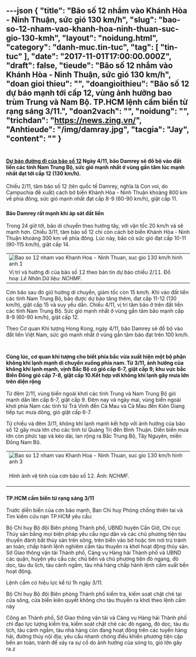 ---json
{
    "title": "Bão số 12 nhắm vào Khánh Hòa - Ninh Thuận, sức gió 130 km/h",
    "slug": "bao-so-12-nham-vao-khanh-hoa-ninh-thuan-suc-gio-130-kmh",
    "layout": "noidung.html",
    "category": "danh-muc.tin-tuc",
    "tag": [
        "tin-tuc"
    ],
    "date": "2017-11-01T17:00:00.000Z",
    "draft": false,
    "tieude": "Bão số 12 nhắm vào Khánh Hòa - Ninh Thuận, sức gió 130 km/h",
    "doan gioi thieu": "",
    "doangioithieu": "Bão số 12 dự báo mạnh tới cấp 12, vùng ảnh hưởng bao trùm Trung và Nam Bộ. TP.HCM lệnh cấm biển từ rạng sáng 3/11.",
    "doan2vach": "",
    "noidung": "",
    "trichdan": "https://news.zing.vn/",
    "Anhtieude": "/img/damray.jpg",
    "tacgia": "Jay",
    "__content__": ""
}
---
<h1><span style="font-size:14px"><strong><a href="https://news.zing.vn/video-du-bao-duong-di-cua-bao-so-12-post792591.html" target="_blank">Dự b&aacute;o đường đi của b&atilde;o số 12</a></strong>&nbsp;Ng&agrave;y 4/11, b&atilde;o Damrey sẽ đổ bộ v&agrave;o đất liền c&aacute;c tỉnh Nam Trung Bộ, sức gi&oacute; mạnh nhất ở v&ugrave;ng gần t&acirc;m l&uacute;c mạnh nhất đạt tới cấp 12 (130 km/h).</span></h1>

<p><span style="font-size:14px">Chiều 2/11, t&acirc;m b&atilde;o số 12 (t&ecirc;n quốc tế Damrey, nghĩa l&agrave; Con voi, do Campuchia đề xuất) c&aacute;ch bờ biển Kh&aacute;nh H&ograve;a - Ninh Thuận khoảng 800 km về ph&iacute;a đ&ocirc;ng, sức gi&oacute; mạnh nhất đạt cấp 8-9 (60-90 km/h),&nbsp;giật cấp 11.&nbsp;</span></p>

<h3><span style="font-size:14px">B&atilde;o Damrey rất mạnh khi &aacute;p s&aacute;t đất liền</span></h3>

<p><span style="font-size:14px">Trong 24 giờ tới, b&atilde;o di chuyển theo hướng t&acirc;y, với vận tốc 20 km/h v&agrave; sẽ mạnh hơn. Chiều 3/11, t&acirc;m b&atilde;o số 12 chỉ c&ograve;n c&aacute;ch bờ biển Kh&aacute;nh H&ograve;a - Ninh Thuận khoảng 300 km về ph&iacute;a đ&ocirc;ng. L&uacute;c n&agrave;y, b&atilde;o c&oacute; sức gi&oacute; đạt cấp 10-11 (90-115 km/h),&nbsp;giật cấp 14.&nbsp;</span></p>

<table align="center">
	<tbody>
		<tr>
			<td><span style="font-size:14px"><img alt="Bao so 12 nham vao Khanh Hoa - Ninh Thuan, suc gio 130 km/h hinh anh 1" src="https://znews-photo-td.zadn.vn/w660/Uploaded/rdsyy/2017_11_02/Bao2017_MAP_2_1.jpg" /></span></td>
		</tr>
		<tr>
			<td><span style="font-size:14px">Vị tr&iacute; v&agrave; hướng đi của b&atilde;o số 12 theo bản tin dự b&aacute;o chiều 2/11. Đồ hoạ:&nbsp;<em>L&ecirc; Nh&acirc;n.</em>Dữ liệu:&nbsp;<em>NCHMF.</em></span></td>
		</tr>
	</tbody>
</table>

<p><span style="font-size:14px">Cơn b&atilde;o sau đ&oacute; giữ hướng di chuyển, giảm tốc c&ograve;n 15 km/h. Khi v&agrave;o đất liền c&aacute;c tỉnh Nam Trung Bộ, b&atilde;o được dự b&aacute;o tăng th&ecirc;m, đạt cấp 11-12 (130 km/h), giật cấp 15&nbsp;v&agrave; suy yếu dần. Chiều 4/11, vị tr&iacute; t&acirc;m b&atilde;o ở tr&ecirc;n đất liền c&aacute;c tỉnh Nam Trung Bộ. Sức gi&oacute; mạnh nhất ở v&ugrave;ng gần t&acirc;m b&atilde;o mạnh cấp 8-9 (60-90 km/h),&nbsp;giật cấp 12.&nbsp;</span></p>

<p><span style="font-size:14px">Theo Cơ quan Kh&iacute; tượng Hong Kong, ng&agrave;y 4/11, b&atilde;o Damrey sẽ đổ bộ v&agrave;o đất liền Việt Nam, sức gi&oacute; mạnh nhất ở v&ugrave;ng gần t&acirc;m b&atilde;o đạt tr&ecirc;n 100 km/h.</span></p>

<h3><br />
<span style="font-size:14px">C&ugrave;ng l&uacute;c, cơ quan kh&iacute; tượng cho biết ph&iacute;a bắc vừa xuất hiện một bộ phận kh&ocirc;ng kh&iacute; lạnh mạnh di chuyển xuống ph&iacute;a nam. Từ 3/11, ảnh hưởng của kh&ocirc;ng kh&iacute; lạnh mạnh, vịnh Bắc Bộ c&oacute; gi&oacute; cấp 6-7,&nbsp;giật cấp 9; khu vực bắc Biển Đ&ocirc;ng gi&oacute; cấp 7-8,&nbsp;giật cấp 10.</span><span style="font-size:14px">Kết hợp với kh&ocirc;ng kh&iacute; lạnh g&acirc;y mưa lớn tr&ecirc;n diện rộng</span></h3>

<p><span style="font-size:14px">Từ đ&ecirc;m 2/11, v&ugrave;ng biển ngo&agrave;i khơi c&aacute;c tỉnh Trung v&agrave; Nam Trung Bộ gi&oacute; mạnh dần l&ecirc;n cấp 6-7,&nbsp;giật cấp 9. Đ&ecirc;m nay v&agrave; ng&agrave;y mai, v&ugrave;ng biển ngo&agrave;i khơi ph&iacute;a Nam c&aacute;c tỉnh từ Tr&agrave; Vinh đến C&agrave; Mau v&agrave; C&agrave; Mau đến Ki&ecirc;n Giang tiếp tục mưa d&ocirc;ng,&nbsp;gi&oacute; giật cấp 6-7.&nbsp;</span></p>

<p><span style="font-size:14px">Từ chiều v&agrave; đ&ecirc;m 3/11, kh&ocirc;ng kh&iacute; lạnh mạnh kết hợp với ảnh hưởng của b&atilde;o số 12 g&acirc;y mưa lớn cho c&aacute;c tỉnh từ Quảng Trị đến B&igrave;nh Thuận. Diễn biến mưa lớn c&ograve;n phức tạp v&agrave; k&eacute;o d&agrave;i, lan rộng ra Bắc Trung Bộ, T&acirc;y Nguy&ecirc;n, miền Đ&ocirc;ng Nam Bộ.&nbsp;</span></p>

<table align="center">
	<tbody>
		<tr>
			<td><span style="font-size:14px"><img alt="Bao so 12 nham vao Khanh Hoa - Ninh Thuan, suc gio 130 km/h hinh anh 3" src="https://znews-photo-td.zadn.vn/w660/Uploaded/rdsyy/2017_11_02/con_voi_2.JPG" title="Bão số 12 nhắm vào Khánh Hòa - Ninh Thuận, sức gió 130 km/h hình ảnh 3" /></span></td>
		</tr>
		<tr>
			<td>
			<p><span style="font-size:14px">H&igrave;nh ảnh vệ tinh của cơn b&atilde;o số 12. Ảnh:&nbsp;<em>NCHMF.</em></span></p>
			</td>
		</tr>
	</tbody>
</table>

<h3><span style="font-size:14px">TP.HCM cấm biển từ rạng s&aacute;ng 3/11</span></h3>

<p><span style="font-size:14px">Trước diễn biến của cơn b&atilde;o mạnh, Ban Chỉ huy Ph&ograve;ng chống thi&ecirc;n tai v&agrave; T&igrave;m kiếm cứu nạn TP.HCM y&ecirc;u cầu:</span></p>

<p><span style="font-size:14px">Bộ Chỉ huy Bộ đội Bi&ecirc;n ph&ograve;ng Th&agrave;nh phố, UBND huyện Cần Giờ, Chi cục Thủy sản bằng mọi biện ph&aacute;p y&ecirc;u cầu ngư d&acirc;n v&agrave; c&aacute;c chủ phương tiện t&agrave;u thuyền đ&aacute;nh bắt thủy sản tr&ecirc;n s&ocirc;ng, tr&ecirc;n biển v&agrave;o bờ hoặc t&igrave;m nơi tr&uacute; tr&aacute;nh an to&agrave;n; chấp h&agrave;nh lệnh nghi&ecirc;m cấm t&agrave;u thuyền ra khơi hoạt động thủy sản. Sở Giao th&ocirc;ng vận tải Th&agrave;nh phố, Cảng vụ H&agrave;ng hải Th&agrave;nh phố v&agrave; UBND c&aacute;c quận, huyện y&ecirc;u cầu c&aacute;c chủ bến v&agrave; chủ phương tiện đ&ograve; ngang, đ&ograve; dọc, t&agrave;u du lịch, t&agrave;u c&aacute;nh ngầm, t&agrave;u nh&agrave; h&agrave;ng chấp h&agrave;nh lệnh cấm xuất bến hoạt động.</span></p>

<p><span style="font-size:14px">Lệnh cấm c&oacute; hiệu lực kể từ 1h ng&agrave;y 3/11.</span></p>

<p><span style="font-size:14px">Bộ Chỉ huy Bộ đội Bi&ecirc;n ph&ograve;ng Th&agrave;nh phố kiểm tra, kiểm so&aacute;t chặt chẽ tại cửa s&ocirc;ng, cửa biển ki&ecirc;n quyết kh&ocirc;ng cho t&agrave;u thuyền ra khơi theo lệnh cấm n&agrave;y</span></p>

<p><span style="font-size:14px">C&ocirc;ng an Th&agrave;nh phố, Sở Giao th&ocirc;ng vận tải v&agrave; Cảng vụ H&agrave;ng hải Th&agrave;nh phố chỉ đạo lực lượng kiểm tra, kiểm so&aacute;t chặt chẽ c&aacute;c đ&ograve; ngang, đ&ograve; dọc, t&agrave;u du lịch, t&agrave;u c&aacute;nh ngầm, t&agrave;u nh&agrave; h&agrave;ng c&ograve;n đang hoạt động tr&ecirc;n c&aacute;c tuyến h&agrave;ng hải, đường thủy nội địa; y&ecirc;u cầu nhanh ch&oacute;ng điều khiển phương tiện cập bến an to&agrave;n, tr&aacute;nh để xảy ra sự cố do ảnh hưởng của s&oacute;ng to, gi&oacute; lớn g&acirc;y ra.z</span></p>
